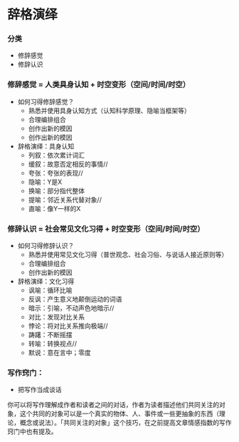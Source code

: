 # 辞格演绎
### 分类
- 修辞感觉
- 修辞认识
### 修辞感觉	=	人类具身认知	+	时空变形（空间/时间/时空）
- 如何习得修辞感觉？
  - 熟悉并使用具身认知方式（认知科学原理、隐喻当框架等）
  - 合理编排组合
  - 创作出新的模因
  - 创作出新的模因
- 辞格演绎：具身认知
  - 列叙：依次累计词汇
  - 缓叙：故意否定相反的事情//
  - 夸张：夸张的表现//
  - 隐喻：Y是X
  - 换喻：部分指代整体
  - 提喻：邻近关系代替对象//
  - 直喻：像Y一样的X
### 修辞认识	=	社会常见文化习得	+	时空变形（空间/时间/时空）
- 如何习得修辞认识？
  - 熟悉并使用常见文化习得（普世观念、社会习俗、与说话人接近原则等）
  - 合理编排组合
  - 创作出新的模因
- 辞格演绎：文化习得
  - 讽喻：循环比喻
  - 反讽：产生意义地颠倒运动的词语
  - 暗示：引喻，不动声色地暗示//
  - 对比：发现对比关系
  - 悖论：将对比关系推向极端//
  - 踌躇：不断摇摆
  - 转喻：转换视点//
  - 默说：意在言中；零度
### 写作窍门：

- 把写作当成谈话

你可以将写作理解成作者和读者之间的对话，作者为读者描述他们共同关注的对象，这个共同的对象可以是一个真实的物体、人、事件或一些更抽象的东西（理论，概念或说法）。「共同关注的对象」这个技巧，在之前提高文章情感指数的写作窍门中也有提及。
